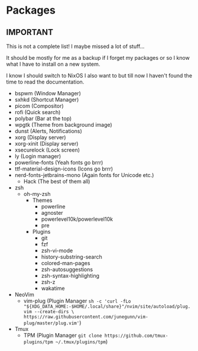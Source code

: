 # Packages

## IMPORTANT

This is not a complete list! I maybe missed a lot of stuff...

It should be mostly for me as a backup
if I forget my packages or so I know what I have to install on a new system.

I know I should switch to NixOS I also want to but till now I haven't found
the time to read the documentation.

* bspwm (Window Manager)
* sxhkd (Shortcut Manager)
* picom (Compositor)
* rofi (Quick search)
* polybar (Bar at the top)
* wpgtk (Theme from background image)
* dunst (Alerts, Notifications)
* xorg (Display server)
* xorg-xinit (Display server)
* xsecurelock (Lock screen)
* ly (Login manager)
* powerline-fonts (Yeah fonts go brrr)
* ttf-material-design-icons (Icons go brrr)
* nerd-fonts-jetbrains-mono (Again fonts for Unicode etc.)
  * Hack (The best of them all)
* zsh
  * oh-my-zsh
    * Themes
      * powerline
      * agnoster
      * powerlevel10k/powerlevel10k
      * pre
    * Plugins
      * git
      * fzf
      * zsh-vi-mode
      * history-substring-search
      * colored-man-pages
      * zsh-autosuggestions
      * zsh-syntax-highlighting
      * zsh-z
      * wakatime
* NeoVim
  * vim-plug (Plugin Manager ``sh -c 'curl -fLo "${XDG_DATA_HOME:-$HOME/.local/share}"/nvim/site/autoload/plug.vim --create-dirs \
       https://raw.githubusercontent.com/junegunn/vim-plug/master/plug.vim'``)
* Tmux
  * TPM (Plugin Manager `git clone https://github.com/tmux-plugins/tpm ~/.tmux/plugins/tpm`)
